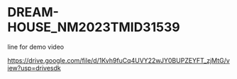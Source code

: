 # DREAM-HOUSE_NM2023TMID31539

line for demo video

https://drive.google.com/file/d/1Kvh9fuCq4UVY22wJY0BUPZEYFT_zjMtG/view?usp=drivesdk
